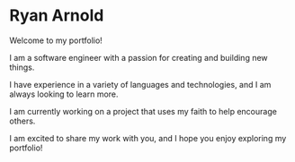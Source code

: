 # Ryan Arnold

Welcome to my portfolio! 

I am a software engineer with a passion for creating and building new things. 

I have experience in a variety of languages and technologies, and I am always looking to learn more. 

I am currently working on a project that uses my faith to help encourage others. 

I am excited to share my work with you, and I hope you enjoy exploring my portfolio!